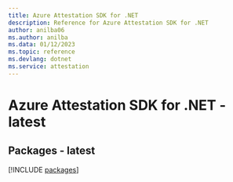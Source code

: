 ```yaml
---
title: Azure Attestation SDK for .NET
description: Reference for Azure Attestation SDK for .NET
author: anilba06
ms.author: anilba
ms.data: 01/12/2023
ms.topic: reference
ms.devlang: dotnet
ms.service: attestation
---
```

# Azure Attestation SDK for .NET - latest
## Packages - latest
[!INCLUDE [packages](attestation-index.md)]